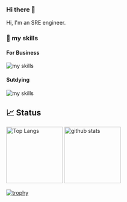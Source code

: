 ### Hi there 👋
Hi, I'm an SRE engineer.

### 🌱 my skills

#### For Business
<img alt="my skills" src="https://skillicons.dev/icons?theme=light&perline=8&i=aws,azure,docker,git,github,githubactions,gitlab,prometheus,grafana,linux,ansible,kubernetes,java,spring," />

#### Sutdying
<img alt="my skills" src="https://skillicons.dev/icons?theme=light&perline=8&i=ts,js,nextjs,nuxtjs,rust,py,django,gcp,html,css,graphql" />


## 📈 Status
<!-- 
Qiita
[![Contributions](https://badgen.org/img/qiita/kmnky/contributions?style=plastic)](https://qiita.com/kmnky)

-->
<p align="left"> 
  <img alt="Top Langs" height="150px" src="https://github-readme-stats.vercel.app/api/top-langs/?username=kkmnky&layout=compact&show_icons=true" />
  <img alt="github stats" height="150px" src="https://github-readme-stats.vercel.app/api?username=kkmnky" />
  
</p>

[![trophy](https://github-profile-trophy.vercel.app/?username=kkmnky&margin-w=5)](https://github.com/kkmnky/)

<!--
**kkmnky/kkmnky** is a ✨ _special_ ✨ repository because its `README.md` (this file) appears on your GitHub profile.

Here are some ideas to get you started:

- 🔭 I’m currently working on ...
- 🌱 I’m currently learning ...
- 👯 I’m looking to collaborate on ...
- 🤔 I’m looking for help with ...
- 💬 Ask me about ...
- 📫 How to reach me: ...
- 😄 Pronouns: ...
- ⚡ Fun fact: ...
-->
